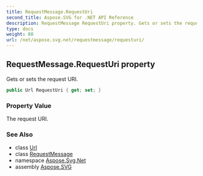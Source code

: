 ```yaml
---
title: RequestMessage.RequestUri
second_title: Aspose.SVG for .NET API Reference
description: RequestMessage RequestUri property. Gets or sets the request URI
type: docs
weight: 80
url: /net/aspose.svg.net/requestmessage/requesturi/
---
```

## RequestMessage.RequestUri property

Gets or sets the request URI.

```csharp
public Url RequestUri { get; set; }
```

### Property Value

The request URI.

### See Also

* class [Url](../../../aspose.svg/url/)
* class [RequestMessage](../)
* namespace [Aspose.Svg.Net](../../../aspose.svg.net/)
* assembly [Aspose.SVG](../../../)
